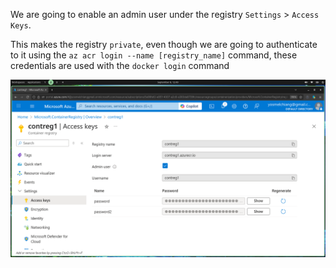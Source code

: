 We are going to enable an admin user under the registry `Settings` > `Access Keys`.

This makes the registry `private`, even though we are going to authenticate to it using the `az acr login --name [registry_name]` command, these credentials are used with the `docker login` command

![admin](../../images/0.registry/admin.png)